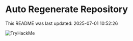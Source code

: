 # Auto Regenerate Repository

This README was last updated: 2025-07-01 10:52:26

 ![TryHackMe](https://tryhackme.com/badge/533634)